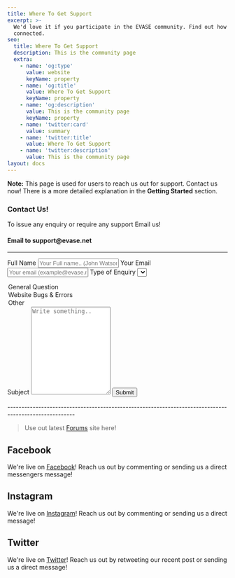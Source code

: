 ```yaml
---
title: Where To Get Support
excerpt: >-
  We'd love it if you participate in the EVASE community. Find out how to get
  connected.
seo:
  title: Where To Get Support
  description: This is the community page
  extra:
    - name: 'og:type'
      value: website
      keyName: property
    - name: 'og:title'
      value: Where To Get Support
      keyName: property
    - name: 'og:description'
      value: This is the community page
      keyName: property
    - name: 'twitter:card'
      value: summary
    - name: 'twitter:title'
      value: Where To Get Support
    - name: 'twitter:description'
      value: This is the community page
layout: docs
---
```


<div class="note">
  <strong>Note:</strong> 
  This page is used for users to reach us out for support. Contact us now! There is a more detailed explanation in the <strong>Getting Started</strong> section.
</div>

<h3>Contact Us!</h3>
To issue any enquiry or require any support Email us!
<h4>Email to support@evase.net</h4>

-----------------------------------------------------------------------------------------------------
<div class="contact-form">
  <form action="contact.php" method="post" id="contact-form">

  <label for="fname">Full Name</label>
  <input type="text" id="fname" name="fullname" placeholder="Your Full name.. (John Watson)">
  <label for="email">Your Email</label>
  <input type="text" id="email" name="email" placeholder="Your email (example@evase.net)">
  <label for="issue">Type of Enquiry</label>
  <select id="issue" name="Issue">
  <option value="General">General Question</option>
  <option value="Bugs">Website Bugs & Errors</option>
  <option value="Other">Other</option>
  </select>
  <label for="subject">Subject</label>
    <textarea id="subject" name="subject" placeholder="Write something.." style="height:200px"></textarea>
    <input type="submit" value="Submit">

  </form>
</div>
------------------------------------------------------------------------------------------------------

>Use out latest [Forums](www.evase.net/forums) site here!

## Facebook

We're live on [Facebook](https://www.facebook.com/officialevase/)! Reach us out by commenting or sending us a direct messengers message!

## Instagram

We're live on [Instagram](https://www.instagram.com/officialevase/)! Reach us out by commenting or sending us a direct message!

## Twitter

We're live on [Twitter](https://twitter.com/officialevase)! Reach us out by retweeting our recent post or sending us a direct message!


